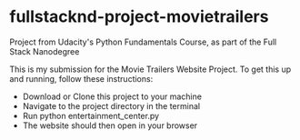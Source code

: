 # fullstacknd-project-movietrailers
Project from Udacity's Python Fundamentals Course, as part of the Full Stack Nanodegree

This is my submission for the Movie Trailers Website Project. To get this up and running, follow these instructions:

* Download or Clone this project to your machine
* Navigate to the project directory in the terminal
* Run python entertainment_center.py
* The website should then open in your browser

